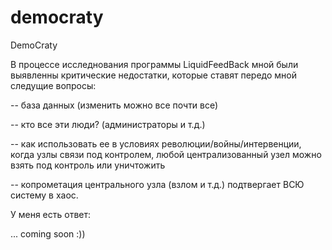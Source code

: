 democraty
=========

DemoCraty

В процессе исследнования программы LiquidFeedBack мной были выявленны критические недостатки, которые ставят передо мной следущие вопросы: 

-- база данных (изменить можно все почти все)

-- кто все эти люди? (администраторы и т.д.)

-- как использовать ее в условиях революции/войны/интервенции, когда узлы связи под контролем, любой централизованный узел можно взять под контроль или уничтожить

-- копрометация центрального узла (взлом и т.д.) подтвергает ВСЮ систему в хаос.

У меня есть ответ: 

... coming soon :))




